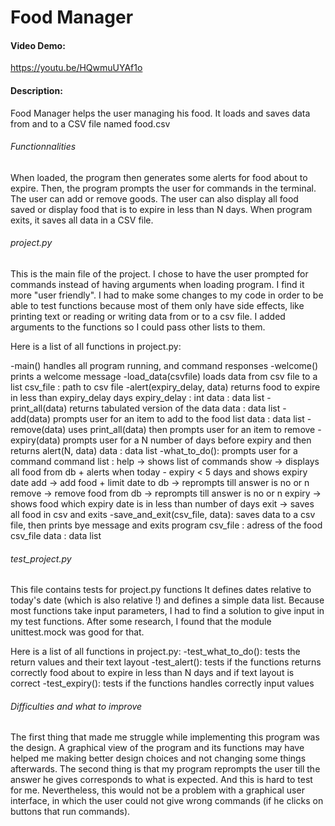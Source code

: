# Food Manager
#### Video Demo:
https://youtu.be/HQwmuUYAf1o

#### Description:
Food Manager helps the user managing his food. It loads and saves data from and to a CSV file named food.csv

###### Functionnalities
When loaded, the program then generates some alerts for food about to expire.
Then, the program prompts the user for commands in the terminal.
The user can add or remove goods.
The user can also display all food saved or display food that is to expire in less than N days.
When program exits, it saves all data in a CSV file.

###### project.py
This is the main file of the project.
I chose to have the user prompted for commands instead of having arguments when loading program. I find it more "user friendly".
I had to make some changes to my code in order to be able to test functions because most of them only have side effects, like printing text or
reading or writing data from or to a csv file. I added arguments to the functions so I could pass other lists to them.

Here is a list of all functions in project.py:

-main()
    handles all program running, and command responses
-welcome()
    prints a welcome message
-load_data(csvfile)
    loads data from csv file to a list
    csv_file : path to csv file
-alert(expiry_delay, data)
    returns food to expire in less than expiry_delay days
    expiry_delay : int
    data : data list
-print_all(data)
    returns tabulated version of the data
    data : data list
-add(data)
    prompts user for an item to add to the food list
    data : data list
-remove(data)
    uses print_all(data) then prompts user for an item to remove
-expiry(data)
    prompts user for a N number of days before expiry and then returns alert(N, data)
    data : data list
-what_to_do():
    prompts user for a command
    command list :
        help -> shows list of commands
        show -> displays all food from db + alerts when today - expiry < 5 days and shows expiry date
        add -> add food + limit date to db -> reprompts till answer is no or n
        remove -> remove food from db -> reprompts till answer is no or n
        expiry -> shows food which expiry date is in less than number of days
        exit -> saves all food in csv and exits
-save_and_exit(csv_file, data):
    saves data to a csv file, then prints bye message and exits program
    csv_file : adress of the food csv_file
    data : data list

###### test_project.py
This file contains tests for project.py functions
It defines dates relative to today's date (which is also relative !) and defines a simple data list.
Because most functions take input parameters, I had to find a solution to give input in my test functions.
After some research, I found that the module unittest.mock was good for that.

Here is a list of all functions in project.py:
-test_what_to_do():
    tests the return values and their text layout
-test_alert():
    tests if the functions returns correctly food about to expire in less than N days and if text layout is correct
-test_expiry():
    tests if the functions handles correctly input values

###### Difficulties and what to improve
The first thing that made me struggle while implementing this program was the design. A graphical view of the program and its functions may have helped me making better design choices and not changing some things afterwards.
The second thing is that my program reprompts the user till the answer he gives corresponds to what is expected. And this is hard to test for me.
Nevertheless, this would not be a problem with a graphical user interface, in which the user could not give wrong commands (if he clicks on buttons that run commands).
